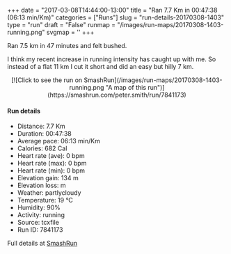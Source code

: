 +++
date = "2017-03-08T14:44:00-13:00"
title = "Ran 7.7 Km in 00:47:38 (06:13 min/Km)"
categories = ["Runs"]
slug = "run-details-20170308-1403"
type = "run"
draft = "False"
runmap = "/images/run-maps/20170308-1403-running.png"
svgmap = '<polyline points="24 43, 25 49, 26 51, 35 43, 40 36, 40 36, 42 35, 54 30, 63 33, 70 26, 71 25, 92 25, 94 26, 100 29, 97 35, 82 56, 79 59, 67 65, 65 70, 62 75, 55 71, 50 62, 48 61, 31 66, 28 68, 24 75, 21 72, 11 70, 0 63, 0 62, 9 54, 13 49, 23 41">'
+++

Ran 7.5 km in 47 minutes and felt bushed. 

I think my recent increase in running intensity has caught up with me. So instead of a flat 11 km I cut it short and did an easy but hilly 7 km. 

<!--more-->

<center>
[![Click to see the run on SmashRun](/images/run-maps/20170308-1403-running.png "A map of this run")](https://smashrun.com/peter.smith/run/7841173)
</center>

#### Run details

* Distance: 7.7 Km
* Duration: 00:47:38
* Average pace: 06:13 min/Km
* Calories: 682 Cal
* Heart rate (ave): 0 bpm
* Heart rate (max): 0 bpm
* Heart rate (min): 0 bpm
* Elevation gain: 134 m
* Elevation loss:  m
* Weather: partlycloudy
* Temperature: 19 &deg;C
* Humidity: 90%
* Activity: running
* Source: tcxfile
* Run ID: 7841173

Full details at [SmashRun](https://smashrun.com/peter.smith/run/7841173)